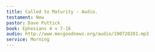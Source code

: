 ```yaml
---
title: Called to Maturity - Audio.
testament: New
pastor: Dave Puttick
book: Ephesians 4 v 7-16
audio: http://www.mecgoodnews.org/audio/190720201.mp3
service: Morning
---
```

